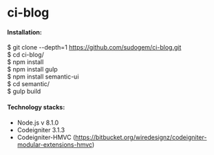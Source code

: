 # ci-blog

#### Installation:    
$ git clone --depth=1 https://github.com/sudogem/ci-blog.git    
$ cd ci-blog/    
$ npm install   
$ npm install gulp   
$ npm install semantic-ui    
$ cd semantic/    
$ gulp build    


#### Technology stacks:
* Node.js v 8.1.0
* Codeigniter 3.1.3    
* Codeigniter-HMVC (https://bitbucket.org/wiredesignz/codeigniter-modular-extensions-hmvc)    
